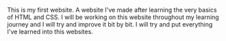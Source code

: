 This is my first website. A website I've made after learning the very basics of HTML and CSS. I will be working on this website throughout my learning journey and I will try and improve it bit by bit. 
I will try and put everything I've learned into this websites.